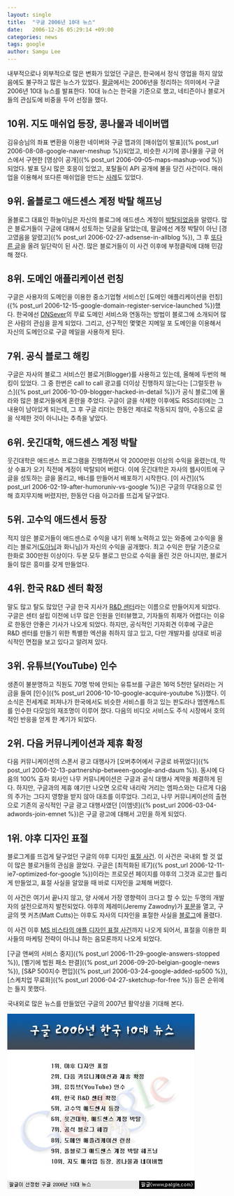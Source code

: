 ```yaml
---
layout: single
title:  "구글 2006년 10대 뉴스"
date:   2006-12-26 05:29:14 +09:00
categories: news
tags: google
author: Samgu Lee
---
```

내부적으로나 외부적으로 많은 변화가 있었던 구글은, 한국에서 정식 영업을 하지 않았음에도 불구하고 많은 뉴스가 있었다. [팔글](https://palgle.com)에서는 2006년을 정리하는 의미에서 구글 2006년 10대 뉴스를 발표한다. 10대 뉴스는 한국을 기준으로 했고, 네티즌이나 블로거들의 관심도에 비중을 두어 선정을 했다.

## 10위. 지도 매쉬업 등장, 콩나물과 네이버맵

김유승님의 좌표 변환을 이용한 네이버와 구글 맵과의 [매쉬업이 발표]({% post_url 2006-08-08-google-naver-meshup %})되었고, 비슷한 시기에 콩나물을 구글 어스에서 구현한 [영상이 공개]({% post_url 2006-09-05-maps-mashup-vod %})되었다. 발표 당시 많은 호응이 있었고, 포탈들이 API 공개에 불을 당긴 사건이다. 매쉬업을 이용해서 또다른 매쉬업을 만드는 [사례](http://map.creation.net/)도 있었다.

## 9위. 올블로그 애드센스 계정 박탈 해프닝

올블로그 대표인 하늘이님은 자신의 블로그에 애드센스 계정이 [박탈되었음](http://ceo.blogcocktail.com/wp/archives/140/)을 알렸다. 많은 블로거들이 구글에 대해서 성토하는 덧글을 달았는데, 팔글에선 계정 박탈이 아닌 [경고였음을 알렸고]({% post_url 2006-02-27-adsense-in-allblog %}), 그 후 [또다른 글](http://ceo.blogcocktail.com/wp/archives/141/)을 올려 일단락이 된 사건. 많은 블로거들이 이 사건 이후에 부정클릭에 대해 민감해 졌다.

## 8위. 도메인 애플리케이션 런칭

구글은 사용자의 도메인을 이용한 중소기업형 서비스인 [도메인 애플리케이션을 런칭]({% post_url 2006-12-15-google-domain-register-service-launched %})했다. 한국에선 [DNSever](http://www.dnsever.com)의 무료 도메인 서비스와 연동하는 방법이 블로그에 소개되어 많은 사람의 관심을 끌게 되었다. 그리고, 선구적인 몇몇은 지메일 포 도메인을 이용해서 자신의 도메인으로 구글 메일을 사용하게 된다.

## 7위. 공식 블로그 해킹

구글은 자사의 블로그 서비스인 블로거(Blogger)를 사용하고 있는데, 올해에 두번의 해킹이 있었다. 그 중 한번은 call to call 광고를 더이상 진행하지 않는다는 [그럴듯한 뉴스]({% post_url 2006-10-09-blogger-hacked-in-detail %})가 공식 블로그에 올라와 많은 블로거들에게 혼란을 주었다. 구글이 글을 삭제한 이후에도 RSS리더에는 그 내용이 남아있게 되는데, 그 후 구글 리더는 한동안 제대로 작동되지 않아, 수동으로 글을 삭제한 것이 아니냐는 추측을 낳았다.

## 6위. 웃긴대학, 애드센스 계정 박탈

웃긴대학은 애드센스 프로그램을 진행하면서 약 2000만원 이상의 수익을 올렸는데, 막상 수표가 오기 직전에 계정이 박탈되어 버렸다. 이에 웃긴대학은 자사의 웹사이트에 구글을 성토하는 글을 올리고, 배너를 만들어서 배포하기 시작한다. [이 사건]({% post_url 2006-02-19-after-humoruniv-vs-google %})은 구글의 무대응으로 인해 흐지무지해 버렸지만, 한동안 다음 아고라를 뜨겁게 달구었다.

## 5위. 고수익 애드센서 등장

적지 않은 블로거들이 애드센스로 수익을 내기 위해 노력하고 있는 와중에 고수익을 올리는 블로거([도아님](http://offree.net/580)과 화니님)가 자신의 수익을 공개했다. 최고 수익은 한달 기준으로 한화로 300만원 이상이다. 두분 모두 블로그 만으로 수익을 올린 것은 아니지만, 블로거들이 많은 흥미를 갖게 만들었다.

## 4위. 한국 R&D 센터 확정

말도 많고 탈도 많았던 구글 한국 지사가 [R&D 센터](http://www.google.co.kr/intl/ko/press/pressrel/rndcenter.html)라는 이름으로 만들어지게 되었다. 구글은 센터 설립 이전에 너무 많은 인원을 인터뷰했고, 기자들의 취재가 어렵다는 이유로 한동안 안좋은 기사가 나오게 되었다. 하지만, 공식적인 기자회견 이후에 구글은 R&D 센터를 만들기 위한 특별한 엑션을 취하지 않고 있고, 다만 개발자를 상대로 비공식적인 면접을 보고 있다고 알려져 있다.

## 3위. 유튜브(YouTube) 인수

생존이 불분명하고 직원도 70명 밖에 안되는 유튜브를 구글은 16억 5천만 달러라는 거금을 들여 [인수]({% post_url 2006-10-10-google-acquire-youtube %})했다. 이 소식은 전세계로 퍼져나가 한국에서도 비슷한 서비스를 하고 있는 판도라나 엠엔캐스트를 인수한 다모임의 재조명이 이루어 졌다. 다음의 비디오 서비스도 주식 시장에서 호의적인 반응을 얻게 한 계기가 되었다.

## 2위. 다음 커뮤니케이션과 제휴 확정

다음 커뮤니케이션의 스폰서 광고 대행사가 [오버추어에서 구글로 바뀌었다]({% post_url 2006-12-13-partnership-between-google-and-daum %}). 동시에 다음의 100% 출자 회사인 나무 커뮤니케이션은 구글과 공식 대행사 계약을 체결하게 된다. 하지만, 구글과의 제휴 얘기만 나오면 오르락 내리락 거리는 엠파스와는 다르게 다음의 주가는 그다지 영향을 받지 않아 대조를 이루었다. 그리고, 나무 커뮤니케이션의 출현으로 기존의 공식적인 구글 광고 대행사였던 [이엠넷]({% post_url 2006-03-04-adwords-join-emnet %})은 구글 광고에 대해서 고민을 하게 되었다.

## 1위. 야후 디자인 표절

블로그계를 뜨겁게 달구었던 구글의 야후 디자인 [표절 사건](http://channy.tistory.com/106). 이 사건은 국내외 할 것 없이 많은 블로거들의 관심을 끌었다. 구글은 [최적화된 IE7]({% post_url 2006-12-11-ie7-optimized-for-google %})이라는 프로모션 페이지를 야후의 그것과 로고만 틀리게 만들었고, 표절 사실을 알았을 때 바로 디자인을 교체해 버렸다.

이 사건은 여기서 끝나지 않고, 양 사에서 가장 영향력이 크다고 할 수 있는 두명의 개발자의 설전으로까지 발전되었다. 야후의 제레미(Jeremy Zawodny)가 [포문](http://jeremy.zawodny.com/blog/archives/008122.html)을 열고, 구글의 맷 커츠(Matt Cutts)는 야후도 자사의 디자인을 표절한 사실을 [블로그](http://www.mattcutts.com/blog/ie7-promo-page/)에 올렸다.

이 사건 이후 [MS 비스타의 애플 디자인 표절 사건](http://itviewpoint.com/tt/index.php?pl=2233)까지 나오게 되어서, 표절을 이용한 회사들의 마케팅 전략이 아니냐 하는 음모론까지 나오게 되었다.

[구글 앤써의 서비스 중지]({% post_url 2006-11-29-google-answers-stopped %}), [벨기에 법원 패소 판결]({% post_url 2006-09-20-belgian-google-news %}), [S&P 500지수 편입]({% post_url 2006-03-24-google-added-sp500 %}), [스케치업 무료화]({% post_url 2006-04-27-sketchup-for-free %}) 등은 순위에는 들지 못했다.

국내외로 많은 뉴스를 만들었던 구글의 2007년 활약상을 기대해 본다.

![구글 2006 국내 뉴스 베스트 10](/assets/2006-google-news-best-10.jpg)
